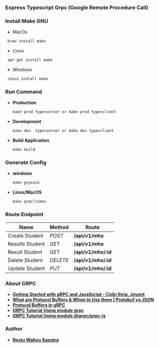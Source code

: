 ### Express Typescript Grpc (Google Remote Procedure Call)

### Install Make GNU

- MacOs
 ```sh
  brew install make
 ```

- Linux
 ```sh
  apt-get install make
 ```
 
 - Windows
 ```sh
  choco install make
 ```

### Run Command

+ **Production**

  ```sh
  make prod type=server or make prod type=client
  ```

+ **Development**

  ```sh
  make dev  type=server or make dev type=client
  ```
  
+ **Build Application**

  ```sh
  make build
  ```

### Generate Config

+ **windows**

  ```sh
  make grpcwin
  ```

+ **Linux/MacOS**

  ```sh
  make grpclinmac
  ```

### Route Endpoint

| Name            | Method   | Route               |
| --------------- | -------- | ------------------- |
| Create Student  | *POST*   | **/api/v1/mhs**     |
| Results Student | *GET*    | **/api/v1/mhs**     |
| Result Student  | *GET*    | **/api/v1/mhs/:id** |
| Delete Student  | *DELETE* | **/api/v1/mhs/:id** |
| Update Student  | *PUT*    | **/api/v1/mhs/:id** | 

### About GRPC

+ **[Getting Started with gRPC and JavaScript - Colin Ihrig, Joyent](https://www.youtube.com/watch?v=fl9AZieRUaw)**
+ **[What are Protocol Buffers & When to Use them | Protobuf vs JSON](https://www.youtube.com/watch?v=9fh-XdUH7qw)**
+ **[Protocol Buffers in gRPC](https://www.youtube.com/watch?v=yfZB2_rT_Pc)**
+ **[GRPC Tutorial Using module grpc](https://github.com/restuwahyu13/node-grpc-typescript)**
+ **[GRPC Tutorial Using module @grpc/grpc-js](https://github.com/restuwahyu13/express-grpc-rest-api)**

### Author

- **[Restu Wahyu Saputra](https://github.com/restuwahyu13)**